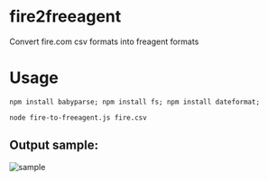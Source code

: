 # fire2freeagent
Convert fire.com csv formats into freagent formats

# Usage
`npm install babyparse; npm install fs; npm install dateformat;`

`node fire-to-freeagent.js fire.csv`

## Output sample: 
![sample](https://github.com/Danm72/fire2freeagent/blob/master/output-sample.png)

